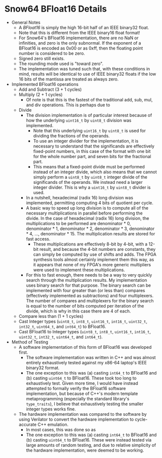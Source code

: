 # Snow64 BFloat16 Details
* General Notes
	* A <i>BFloat16</i> is simply the high 16-bit half of an IEEE binary32
	float.
	* Note that this is different from the IEEE binary16 float format!
	* For Snow64's BFloat16 implementation, there are no NaN or infinities,
	and zero is the only subnormal.  If the exponent of a BFloat16 is
	encoded as 0x00 or as 0xff, then the floating point number is
	considered to be zero.
	* Signed zero still exists.
	* The rounding mode used is "toward zero".
	* The implementation was tuned such that, with these conditions in
	mind, results will be identical to use of IEEE binary32 floats if the
	low 16 bits of the mantissa are treated as always zero.
* Implemented BFloat16 operations
	* Add and Subtract (3 + 1 cycles)
	* Multiply (2 + 1 cycles)
		* Of note is that this is the fastest of the traditional add, sub,
		mul, and div operations.  This is perhaps due to 
	* Divide
		* The division implementation is of particular interest because of
		how the underlying <code>uint16\_t</code> by <code>uint8\_t</code> division was
		implemented.
			* Note that this underlying <code>uint16\_t</code> by <code>uint8\_t</code> is
			used for dividing the fractions of the operands.
			* To use an integer divider for the implementation, it is
			necessary to understand that the significands are effectively
			fixed-point numbers, in this case of the format with one bit
			for the whole number part, and seven bits for the fractional
			part.
			* This means that a fixed-point divide must be performed
			instead of an integer divide, which also means that we cannot
			simply perform a <code>uint8\_t</code> by <code>uint8\_t</code> integer divide of the
			significands of the operands.  We instead need a larger integer
			divider.  This is why a <code>uint16\_t</code> by <code>uint8\_t</code> divider is
			used.
		* In a nutshell, hexadecimal (radix 16) long division was
		implemented, permitting computing 4 bits of quotient per cycle.
		* A basic way to speed up long division is to compute all of the
		necessary multiplications in parallel before performing the divide.
		In the case of hexadecimal (radix 16) long division, the
		multiplications to be performed are denominator * 0, denominator *
		1, denominator * 2, denominator * 3, denominator * 4, ...,
		denominator * 15.  The multiplication results are stored for fast
		access.
			* These multiplications are effectively 8-bit by 4-bit, with a
			12-bit result, and because the 4-bit numbers are constants,
			they can simply be computed by use of shifts and adds.  The
			FPGA synthesis tools almost certainly implement them this way,
			as it appears that none of my FPGA's more generic multipliers
			were used to implement these multiplications.
		* For this to fast enough, there needs to be a way to very quickly
		search through the multiplication results.  My implementation uses
		binary search for that purpose.  The binary search can be
		implemented with four greater than (or less than) compares
		(effectively implemented as subtractions) and four multiplexers.
		The number of compares and multiplexers for the binary search is
		equal to the number of bits computed per iteration of the divide,
		which is why in this case there are 4 of each.
	* Compare less than (1 + 1 cycles)
	* Cast Integer types (<code>uint8\_t</code>, <code>int8\_t</code>, <code>uint16\_t</code>,
	<code>int16\_t</code>, <code>uint32\_t</code>, <code>int32\_t</code>, <code>uint64\_t</code>, and
	<code>int64\_t</code>) to BFloat16.
	* Cast BFloat16 to Integer types (<code>uint8\_t</code>, <code>int8\_t</code>, <code>uint16\_t</code>,
	<code>int16\_t</code>, <code>uint32\_t</code>, <code>int32\_t</code>, <code>uint64\_t</code>, and
	<code>int64\_t</code>).
* Method of Testing
	* A software implementation of this form of BFloat16 was developed
	first.
		* The software implementation was written in C++ and was almost
		entirely exhaustively tested against my x86-64 laptop's IEEE
		binary32 format.
		* The one exception to this was (a) casting <code>int64\_t</code> to
		BFloat16 and (b) casting <code>uint64\_t</code> to BFloat16.  These took
		too long to exhaustively test.  Given more time, I would have
		instead attempted to formally verify the BFloat16 software
		implementation, but because of C++'s modern template
		metaprogramming (especially the standard library's
		<code>type\_traits</code>), I believe that
		exhaustively testing the smaller integer types works fine.
	* The hardware implementation was compared to the software by using
	Verilator to convert the hardware implementation to cycle-accurate C++
	emulation.
		* In most cases, this was done so as
		* The one exception to this was (a) casting <code>int64\_t</code> to
		BFloat16 and (b) casting <code>uint64\_t</code> to BFloat16.  These were
		instead tested via large amounts of random testing, and due to
		relative simplicity of the hardware implementation, were deemed to
		be working.
